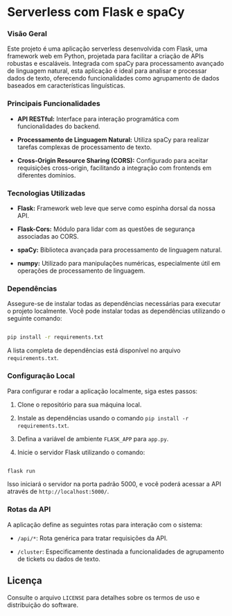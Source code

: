 # Serverless com Flask e spaCy

### Visão Geral

Este projeto é uma aplicação serverless desenvolvida com Flask, uma framework web em Python, projetada para facilitar a criação de APIs robustas e escaláveis. Integrada com spaCy para processamento avançado de linguagem natural, esta aplicação é ideal para analisar e processar dados de texto, oferecendo funcionalidades como agrupamento de dados baseados em características linguísticas.

### Principais Funcionalidades

- **API RESTful:** Interface para interação programática com funcionalidades do backend.

- **Processamento de Linguagem Natural:** Utiliza spaCy para realizar tarefas complexas de processamento de texto.

- **Cross-Origin Resource Sharing (CORS):** Configurado para aceitar requisições cross-origin, facilitando a integração com frontends em diferentes domínios.

### Tecnologias Utilizadas

- **Flask:** Framework web leve que serve como espinha dorsal da nossa API.

- **Flask-Cors:** Módulo para lidar com as questões de segurança associadas ao CORS.

- **spaCy:** Biblioteca avançada para processamento de linguagem natural.

- **numpy:** Utilizado para manipulações numéricas, especialmente útil em operações de processamento de linguagem.

### Dependências

Assegure-se de instalar todas as dependências necessárias para executar o projeto localmente. Você pode instalar todas as dependências utilizando o seguinte comando:

```bash

pip install -r requirements.txt

```

A lista completa de dependências está disponível no arquivo `requirements.txt`.

### Configuração Local

Para configurar e rodar a aplicação localmente, siga estes passos:

1. Clone o repositório para sua máquina local.

2. Instale as dependências usando o comando `pip install -r requirements.txt`.

3. Defina a variável de ambiente `FLASK_APP` para `app.py`.

4. Inicie o servidor Flask utilizando o comando:

```bash

flask run

```

Isso iniciará o servidor na porta padrão 5000, e você poderá acessar a API através de `http://localhost:5000/`.

### Rotas da API

A aplicação define as seguintes rotas para interação com o sistema:

- `/api/*`: Rota genérica para tratar requisições da API.

- `/cluster`: Especificamente destinada a funcionalidades de agrupamento de tickets ou dados de texto.

## Licença

Consulte o arquivo `LICENSE` para detalhes sobre os termos de uso e distribuição do software.